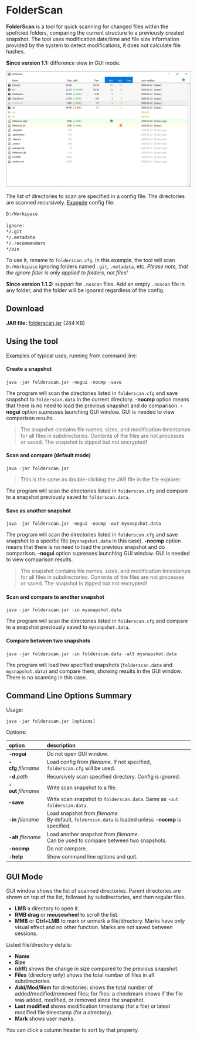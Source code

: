 # FolderScan

**FolderScan** is a tool for quick scanning for changed files within the speficied folders, comparing the current structure to a previously created snapshot. The tool uses modification date/time and file size information provided by the system to detect modifications, it does not calculate file hashes.

**Since version 1.1:** difference view in GUI mode.

![Screenshot](screenshot.png?raw=true)

The list of directories to scan are specified in a config file. The directories are scanned recursively. [Example](example.cfg) config file:

```
D:/Workspace

ignore:
*/.git
*/.metadata
*/.recommenders
*/bin
```

To use it, rename to `folderscan.cfg`. In this example, the tool will scan `D:/Workspace` ignoring folders named `.git`, `.metadata`, etc. _Please note, that the ignore filter is only applied to folders, not files!_

**Since version 1.1.2:** support for `.noscan` files. Add an empty `.noscan` file in any folder, and the folder will be ignored regardless of the config.

## Download

**JAR file:** [folderscan.jar](https://github.com/AshurAxelR/FolderScan/releases/download/1.1.2/folderscan.jar) (284 KB)

## Using the tool

Examples of typical uses, running from command line:

#### Create a snapshot

```
java -jar folderscan.jar -nogui -nocmp -save
```

The program will scan the directories listed in `folderscan.cfg` and save snapshot to `folderscan.data` in the current directory.
**-nocmp** option means that there is no need to load the previous snapshot and do comparison.
**-nogui** option supresses launching GUI window. GUI is needed to view comparison results.

> The snapshot contains file names, sizes, and modification timestamps for all files in subdirectories.
> Contents of the files are not processes or saved. The snapshot is zipped but not encrypted!

#### Scan and compare (default mode)

```
java -jar folderscan.jar
```

> This is the same as double-clicking the JAR file in the file explorer.

The program will scan the directories listed in `folderscan.cfg` and compare to a snapshot previously saved to `folderscan.data`.

#### Save as another snapshot

```
java -jar folderscan.jar -nogui -nocmp -out mysnapshot.data
```

The program will scan the directories listed in `folderscan.cfg` and save snapshot to a specific file (`mysnapshot.data` in this case).
**-nocmp** option means that there is no need to load the previous snapshot and do comparison.
**-nogui** option supresses launching GUI window. GUI is needed to view comparison results.

> The snapshot contains file names, sizes, and modification timestamps for all files in subdirectories.
> Contents of the files are not processes or saved. The snapshot is zipped but not encrypted!

#### Scan and compare to another snapshot

```
java -jar folderscan.jar -in mysnapshot.data
```

The program will scan the directories listed in `folderscan.cfg` and compare to a snapshot previously saved to `mysnapshot.data`.

#### Compare between two snapshots

```
java -jar folderscan.jar -in folderscan.data -alt mysnapshot.data
```

The program will load two specified snapshots (`folderscan.data` and `mysnapshot.data`) and compare them, showing results in the GUI window.
There is no scanning in this case.


## Command Line Options Summary

Usage:

```
java -jar folderscan.jar [options]
```

Options:

| option | description |
| :--- | :--- |
| **-nogui** | Do not open GUI window. |
| **-cfg**&nbsp;_filename_ | Load config from _filename_. If not specified, `folderscan.cfg` will be used. |
| **-d**&nbsp;_path_ | Recursively scan specified directory. Config is ignored. |
| **-out**&nbsp;_filename_ | Write scan snapshot to a file. |
| **-save** | Write scan snapshot to `folderscan.data`. Same as `-out folderscan.data`. |
| **-in**&nbsp;_filename_ | Load snapshot from _filename_.<br/>By default, `folderscan.data` is loaded unless **-nocmp** is specified. |
| **-alt**&nbsp;_filename_ | Load another snapshot from _filename_.<br/>Can be used to compare between two snapshots. |
| **-nocmp** | Do not compare. |
| **-help** | Show command line options and quit. |


## GUI Mode

GUI window shows the list of scanned directories. Parent directories are shown on top of the list, followed by subdirectories, and then regular files.

* **LMB** a directory to open it.
* **RMB drag** or **mousewheel** to scroll the list.
* **MMB** or **Ctrl+LMB** to mark or unmark a file/directory. Marks have only visual effect and no other function. Marks are not saved between sessions.

Listed file/directory details:

* **Name**
* **Size**
* **(diff)** shows the change in size compared to the previous snapshot.
* **Files** (directory only) shows the total number of files in all subdirectories.
* **Add/Mod/Rem** for directories: shows the total number of added/modified/removed files; for files: a checkmark shows if the file was added, modified, or removed since the snapshot.
* **Last modified** shows modification timestamp (for a file) or latest modified file timestamp (for a directory).
* **Mark** shows user marks.

You can click a column header to sort by that property.
